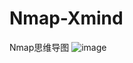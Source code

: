 # Nmap-Xmind
Nmap思维导图
![image](https://github.com/mai-lang-chai/Nmap-Xmind/blob/master/Nmap%E4%BD%BF%E7%94%A8%E6%80%9D%E7%BB%B4%E5%AF%BC%E5%9B%BE.png)
